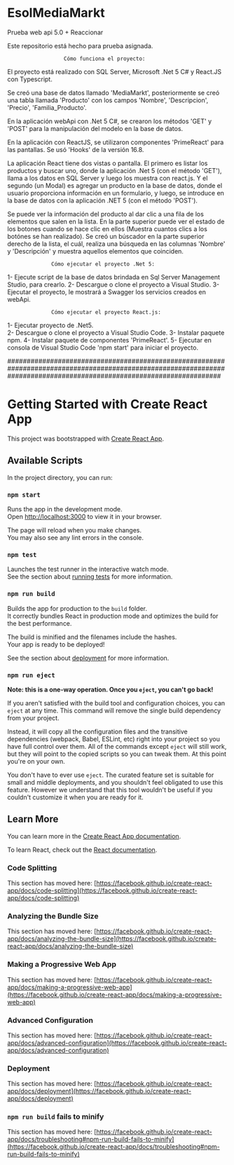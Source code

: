# EsolMediaMarkt
Prueba web api 5.0 + Reaccionar

Este repositorio está hecho para prueba asignada.

                      Cómo funciona el proyecto:
El proyecto está realizado con SQL Server, Microsoft .Net 5 C# y React.JS con Typescript.

Se creó una base de datos llamado 'MediaMarkt', posteriormente se creó una tabla llamada 'Producto' con los campos 'Nombre', 'Descripcion', 'Precio', 'Familia_Producto'.

En la aplicación webApi con .Net 5 C#, se crearon los métodos 'GET' y 'POST' para la manipulación del modelo en la base de datos.

En la aplicación con ReactJS, se utilizaron componentes 'PrimeReact' para las pantallas. Se usó 'Hooks' de la versión 16.8. 

La aplicación React tiene dos vistas o pantalla. El primero es listar los productos y buscar uno, donde la aplicación .Net 5 (con el método 'GET'), llama a los datos en SQL Server y luego los muestra con react.js. Y el segundo (un Modal) es agregar un producto en la base de datos, donde el usuario proporciona información en un formulario, y luego, se introduce en la base de datos con la aplicación .NET 5 (con el método 'POST').

Se puede ver la información del producto al dar clic a una fila de los elementos que salen en la lista. En la parte superior puede ver el estado de los botones cuando se hace clic en ellos (Muestra cuantos clics a los botónes se han realizado). Se creó un búscador en la parte superior derecho de la lista, el cuál, realiza una búsqueda en las columnas 'Nombre' y 'Descripción' y muestra aquellos elementos que coinciden.

                  Cómo ejecutar el proyecto .Net 5:
1- Ejecute script de la base de datos brindada en Sql Server Management Studio, para crearlo.
2- Descargue o clone el proyecto a Visual Studio.
3- Ejecutar el proyecto, le mostrará a Swagger los servicios creados en webApi. 

                  Cómo ejecutar el proyecto React.js:
1- Ejecutar proyecto de .Net5.                  
2- Descargue o clone el proyecto a Visual Studio Code.
3- Instalar paquete npm.
4- Instalar paquete de componentes 'PrimeReact'.
5- Ejecutar en consola de Visual Studio Code 'npm start' para iniciar el proyecto.


#######################################################################################################################################################################

# Getting Started with Create React App

This project was bootstrapped with [Create React App](https://github.com/facebook/create-react-app).

## Available Scripts

In the project directory, you can run:

### `npm start`

Runs the app in the development mode.\
Open [http://localhost:3000](http://localhost:3000) to view it in your browser.

The page will reload when you make changes.\
You may also see any lint errors in the console.

### `npm test`

Launches the test runner in the interactive watch mode.\
See the section about [running tests](https://facebook.github.io/create-react-app/docs/running-tests) for more information.

### `npm run build`

Builds the app for production to the `build` folder.\
It correctly bundles React in production mode and optimizes the build for the best performance.

The build is minified and the filenames include the hashes.\
Your app is ready to be deployed!

See the section about [deployment](https://facebook.github.io/create-react-app/docs/deployment) for more information.

### `npm run eject`

**Note: this is a one-way operation. Once you `eject`, you can't go back!**

If you aren't satisfied with the build tool and configuration choices, you can `eject` at any time. This command will remove the single build dependency from your project.

Instead, it will copy all the configuration files and the transitive dependencies (webpack, Babel, ESLint, etc) right into your project so you have full control over them. All of the commands except `eject` will still work, but they will point to the copied scripts so you can tweak them. At this point you're on your own.

You don't have to ever use `eject`. The curated feature set is suitable for small and middle deployments, and you shouldn't feel obligated to use this feature. However we understand that this tool wouldn't be useful if you couldn't customize it when you are ready for it.

## Learn More

You can learn more in the [Create React App documentation](https://facebook.github.io/create-react-app/docs/getting-started).

To learn React, check out the [React documentation](https://reactjs.org/).

### Code Splitting

This section has moved here: [https://facebook.github.io/create-react-app/docs/code-splitting](https://facebook.github.io/create-react-app/docs/code-splitting)

### Analyzing the Bundle Size

This section has moved here: [https://facebook.github.io/create-react-app/docs/analyzing-the-bundle-size](https://facebook.github.io/create-react-app/docs/analyzing-the-bundle-size)

### Making a Progressive Web App

This section has moved here: [https://facebook.github.io/create-react-app/docs/making-a-progressive-web-app](https://facebook.github.io/create-react-app/docs/making-a-progressive-web-app)

### Advanced Configuration

This section has moved here: [https://facebook.github.io/create-react-app/docs/advanced-configuration](https://facebook.github.io/create-react-app/docs/advanced-configuration)

### Deployment

This section has moved here: [https://facebook.github.io/create-react-app/docs/deployment](https://facebook.github.io/create-react-app/docs/deployment)

### `npm run build` fails to minify

This section has moved here: [https://facebook.github.io/create-react-app/docs/troubleshooting#npm-run-build-fails-to-minify](https://facebook.github.io/create-react-app/docs/troubleshooting#npm-run-build-fails-to-minify)
